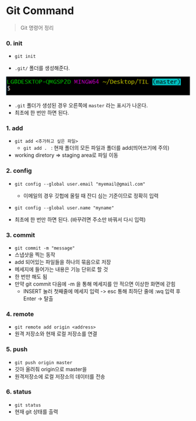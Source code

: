 # Git Command

> Git 명령어 정리



### 0. init

- `git init`

- `.git/` 폴더를 생성해준다.

<img src="Git Command.assets/image-20201229151435595.png" alt="image-20201229151435595" style="zoom:150%;" />

- `.git` 폴더가 생성된 경우 오른쪽에 `master` 라는 표시가 나온다.
- 최초에 한 번만 하면 된다.



### 1. add

- `git add <추가하고 싶은 파일>`
  - `git add . ` : 현재 폴더의 모든 파일과 폴더를 add(띄어쓰기에 주의)
- working diretory => staging area로 파일 이동



### 2. config

- `git config --global user.email "myemail@gmail.com"`

  - 이메일의 경우 깃헙에 올릴 때 잔디 심는 기준이므로 정확히 입력

- `git config --global user.name "myname"`

- 최초에 한 번만 하면 된다. (바꾸려면 주소만 바꿔서 다시 입력)

  

### 3. commit

- `git commit -m "message"`
- 스냅샷을 찍는 동작
- add 되어있는 파일들을 하나의 묶음으로 저장
- 메세지에 들어가는 내용은 기능 단위로 할 것
- 한 번만 해도 됨
- 만약 git commit 다음에 -m 을 통해 메세지를 안 적으면 이상한 화면에 갇힘
  - INSERT 눌러 첫째줄에 메세지 입력 -> esc 통해 최하단 줄에 :wq 입력 후 Enter -> 탈출



### 4. remote

- `git remote add origin <address>`
- 원격 저장소와 현재 로컬 저장소를 연결



### 5. push

- `git push origin master`
- 깃아 올려줘 origin으로 master을
- 원격저장소에 로컬 저장소의 데이터를 전송



### 6. status

- `git status`
- 현재 git 상태를 출력